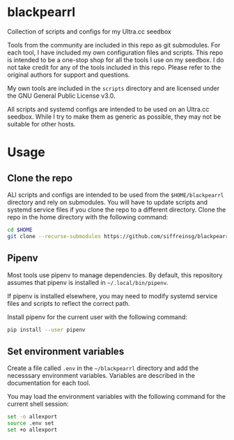 # blackpearrl
Collection of scripts and configs for my Ultra.cc seedbox

Tools from the community are included in this repo as git submodules. For each tool, I have included my own configuration files and scripts. This repo is intended to be a one-stop shop for all the tools I use on my seedbox.
I do not take credit for any of the tools included in this repo. Please refer to the original authors for support and questions.

My own tools are included in the `scripts` directory and are licensed under the GNU General Public License v3.0.

All scripts and systemd configs are intended to be used on an Ultra.cc seedbox. While I try to make them as generic as possible, they may not be suitable for other hosts.

# Usage

## Clone the repo

ALl scripts and configs are intended to be used from the `$HOME/blackpearrl` directory and rely on submodules. You will have to update scripts and systemd service files if you clone the repo to a different directory.
Clone the repo in the home directory with the following command:

```bash
cd $HOME
git clone --recurse-submodules https://github.com/siffreinsg/blackpearrl
```

## Pipenv

Most tools use pipenv to manage dependencies. By default, this repository assumes that pipenv is installed in `~/.local/bin/pipenv`.

If pipenv is installed elsewhere, you may need to modify systemd service files and scripts to reflect the correct path.

Install pipenv for the current user with the following command:

```bash
pip install --user pipenv
```

## Set environment variables

Create a file called `.env` in the `~/blackpearrl` directory and add the necesssary environment variables.
Variables are described in the documentation for each tool.

You may load the environment variables with the following command for the current shell session:

```bash
set -o allexport
source .env set
set +o allexport
```
